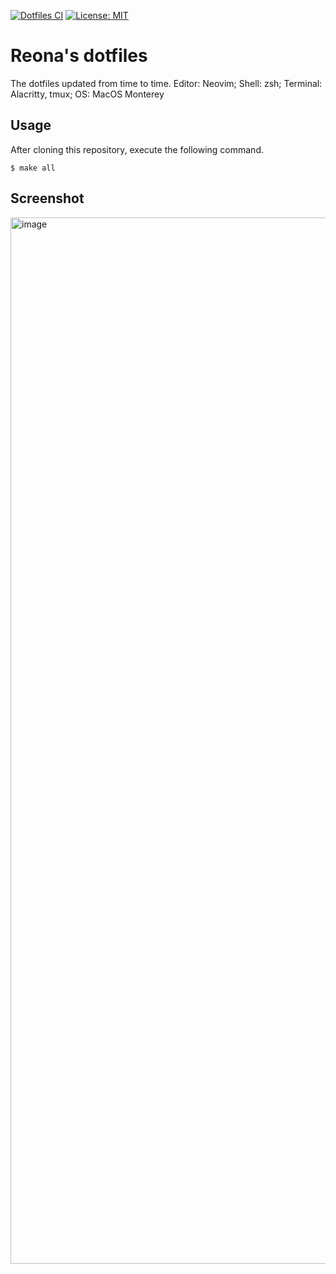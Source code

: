 [![Dotfiles CI](https://github.com/reona5/dotfiles/actions/workflows/main.yml/badge.svg)](https://github.com/reona5/dotfiles/actions/workflows/main.yml)
[![License: MIT](https://img.shields.io/badge/License-MIT-yellow.svg)](https://github.com/reona5/dotfiles/blob/main/LICENSE)

# Reona's dotfiles

The dotfiles updated from time to time.
Editor: Neovim; Shell: zsh; Terminal: Alacritty, tmux; OS: MacOS Monterey

## Usage

After cloning this repository, execute the following command.

```shell
$ make all
```

## Screenshot
<img width="1674" alt="image" src="https://user-images.githubusercontent.com/46399968/168483186-ce4de2cc-4405-4177-b819-c66352d27bd4.png">
